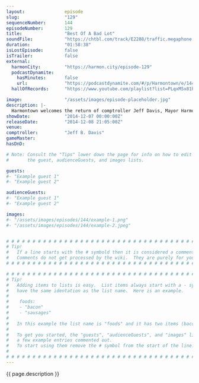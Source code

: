 ```yaml
---
layout:               episode
slug:                 "129"
sequenceNumber:       144
episodeNumber:        129
title:                "Best Of A Bad Lot"
soundFile:            "https://chtbl.com/track/E2288/traffic.megaphone.fm/STA6924818498.mp3"
duration:             "01:58:38"
isLostEpisode:        false
isTrailer:            false
external:
  harmonCity:         "https://harmon.city/episode-129"
  podcastDynamite:
    hasMinutes:       false
    url:              "https://podcastdynamite.com/#/p/Harmontown/e/144/129"
  hallOfRecords:      "https://www.youtube.com/playlist?list=PLqxM5x81hNOb2iz00ou8Lt-0YNTm-q1Xy"

image:                "/assets/images/episode-placeholder.jpg"
description: |-
  Harmontown welcomes the return of comptroller Jeff Davis, Mayor Harmon wants you off his lawn and creator of The IT Crowd, Graham Linehan, meets Dan on stage for the first time and they exchange their transcontinental show runner blues.
showDate:             "2014-12-07 00:00:00Z"
releaseDate:          "2014-12-08 21:05:00Z"
venue:                
comptroller:          "Jeff B. Davis"
gameMaster:           
hasDnD:               

# Note: Consult the "Tips" lower down the page for info on how to edit
#       the guest, audienceGuests, and images lists.

guests:
#- "Example guest 1"
#- "Example guest 2"

audienceGuests:
#- "Example guest 1"
#- "Example guest 2"

images:
#- "/assets/images/episodes/144/example-1.png"
#- "/assets/images/episodes/144/example-2.jpeg"


# # # # # # # # # # # # # # # # # # # # # # # # # # # # # # # # # # # # # # # # # # # # #
# Tip!
#   If a line starts with the # symbold then it is considered a comment.
#   Comments do not get processed by the wiki.  They are purely for your information.
# # # # # # # # # # # # # # # # # # # # # # # # # # # # # # # # # # # # # # # # # # # # #

# # # # # # # # # # # # # # # # # # # # # # # # # # # # # # # # # # # # # # # # # # # # #
# Tip!
#   Adding items to lists is easy.  List items always start with a - symbol and have
#   have the same identation as the list name.  Here is an example.
#
#    foods:
#    - "bacon"
#    - "sausages"
#
#   In this example the list name is "foods" and it has two items (bacon, and sausages).
#
#   To get you started, the "guests", "audienceGuests", and "images" lists below have
#   a few example entries commented out.
#   To start using them remove the # symbol from the start of the line.
#
# # # # # # # # # # # # # # # # # # # # # # # # # # # # # # # # # # # # # # # # # # # # #
---
```


<!-- The episode description will be rendered here -->
{{ page.description }}

<!-- Add your content BELOW here -->
<!-- vvvvvvvvvvvvvvvvvvvvvvvvvvv -->




<!-- ^^^^^^^^^^^^^^^^^^^^^^^^^^^ -->
<!-- Add your content ABOVE here -->

<!-- The episode gallery will be rendered here -->